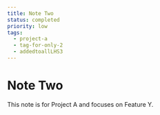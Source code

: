 ```yaml
---
title: Note Two
status: completed
priority: low
tags:
  - project-a
  - tag-for-only-2
  - addedtoallLHS3
---
```


# Note Two

This note is for Project A and focuses on Feature Y.
